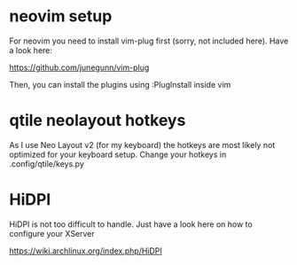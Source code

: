 # neovim setup

For neovim you need to install vim-plug first (sorry, not included here). Have a look here:

https://github.com/junegunn/vim-plug

Then, you can install the plugins using :PlugInstall inside vim


# qtile neolayout hotkeys

As I use Neo Layout v2 (for my keyboard) the hotkeys are most likely not optimized for your keyboard setup. Change your hotkeys in .config/qtile/keys.py

# HiDPI

HiDPI is not too difficult to handle. Just have a look here on how to configure your XServer

https://wiki.archlinux.org/index.php/HiDPI

